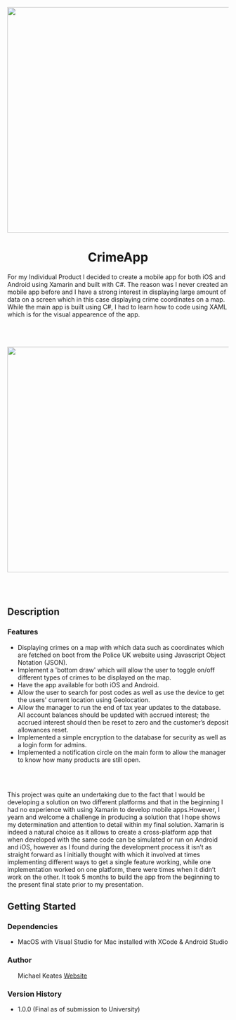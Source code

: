 <p align="center">
  <img src="https://repository-images.githubusercontent.com/580135325/89a2213a-42f8-40a7-ace0-f389f4a5ee16" width="512px"/>
</p>
<h1 align="center">CrimeApp</h1>
For my Individual Product I decided to create a mobile app for both iOS and Android using Xamarin and built with C#. The reason was I never created an mobile app before and I have a strong interest in displaying large amount of data on a screen which in this case displaying crime coordinates on a map. While the main app is built using C#, I had to learn how to code using XAML which is for the visual appearence of the app.
<br></br>
<br></br>
<p align="center">
  <img src="https://blog.michaelkeates.co.uk/wp-content/uploads/2022/08/Screenshot-2022-08-02-at-14.15.28.png" width="512px"/>
</p>
<br></br>
<h2 align="left">Description</h1>

<h3 align="left">Features</h3>
<ul>
<li>Displaying crimes on a map with which data such as coordinates which are fetched on boot from the Police UK website using Javascript Object Notation (JSON).</li>
<li>Implement a 'bottom draw' which will allow the user to toggle on/off different types of crimes to be displayed on the map.</li>
<li>Have the app available for both iOS and Android.</li>
<li>Allow the user to search for post codes as well as use the device to get the users' current location using Geolocation.</li>
<li>Allow the manager to run the end of tax year updates to the database. All account balances should be updated with accrued interest; the accrued interest should then be reset to zero and the customer’s deposit allowances reset.</li>
<li>Implemented a simple encryption to the database for security as well as a login form for admins.</li>
<li>Implemented a notification circle on the main form to allow the manager to know how many products are still open.</li>
</ul>

<br></br>

This project was quite an undertaking due to the fact that I would be developing a solution on two different platforms and that in the beginning I had no experience with using Xamarin to develop mobile apps.However, I yearn and welcome a challenge in producing a solution that I hope shows my determination and attention to detail within my final solution. Xamarin is indeed a natural choice as it allows to create a cross-platform app that when developed with the same code can be simulated or run on Android and iOS, however as I found during the development process it isn’t as straight forward as I initially thought with which it involved at times implementing different ways to get a single feature working, while one implementation worked on one platform, there were times when it didn’t work on the other. It took 5 months to build the app from the beginning to the present final state prior to my presentation.

<h2 align="left">Getting Started</h1>

<h3 align="left">Dependencies</h3>
<ul>
<li>MacOS with Visual Studio for Mac installed with XCode & Android Studio</li>
</ul>

<h3 align="left">Author</h3>
<ul>
Michael Keates <a href="https://www.michaelkeates.co.uk">Website</a>
</ul>

<h3 align="left">Version History</h3>
<ul>
<li>1.0.0 (Final as of submission to University)</li>
</ul>
